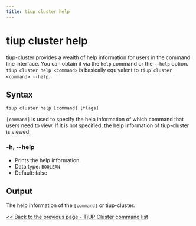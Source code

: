 ```yaml
---
title: tiup cluster help
---
```


# tiup cluster help

tiup-cluster provides a wealth of help information for users in the command line interface. You can obtain it via the `help` command or the `--help` option. `tiup cluster help <command>` is basically equivalent to `tiup cluster <command> --help`.

## Syntax

```shell
tiup cluster help [command] [flags]
```

`[command]` is used to specify the help information of which command that users need to view. If it is not specified, the help information of tiup-cluster is viewed.

### -h, --help

- Prints the help information.
- Data type: `BOOLEAN`
- Default: false

## Output

The help information of the `[command]` or tiup-cluster.

[<< Back to the previous page - TiUP Cluster command list](/tiup/tiup-component-cluster.md#command-list)
